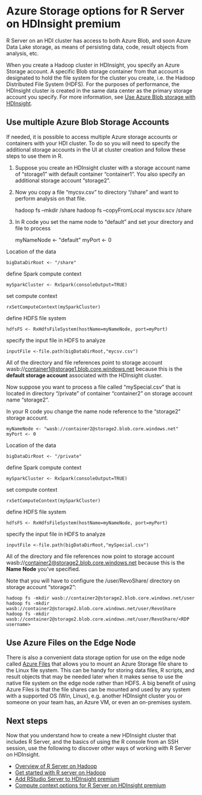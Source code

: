 <properties
   pageTitle="Azure Storage options for R Server on HDInsight premium | Azure"
   description="Learn the different storage options available to users with R Server on HDInsight Premium"
   services="HDInsight"
   documentationCenter=""
   authors="jeffstokes72"
   manager="paulettem"
   editor="cgronlun"
/>

<tags
   ms.service="HDInsight"
   ms.devlang="R"
   ms.topic="article"
   ms.tgt_pltfrm="na"
   ms.workload="data-services"
   ms.date="03/28/2016"
   ms.author="jeffstok"
/>

# Azure Storage options for R Server on HDInsight premium

R Server on an HDI cluster has access to both Azure Blob, and soon Azure Data Lake storage, as means of persisting data, code, result objects from analysis, etc.

When you create a Hadoop cluster in HDInsight, you specify an Azure Storage account. A specific Blob storage container from that account is designated to hold the file system for the cluster you create, i.e. the Hadoop Distributed File System (HDFS).  For the purposes of performance, the HDInsight cluster is created in the same data center as the primary storage account you specify. For more information, see [Use Azure Blob storage with HDInsight](hdinsight-hadoop-use-blob-storage.md "Use Azure Blob storage with HDInsight").   


## Use multiple Azure Blob Storage Accounts

If needed, it is possible to access multiple Azure storage accounts or containers with your HDI cluster. To do so you will need to specify the additional storage accounts in the UI at cluster creation and follow these steps to use them in R.  

1.	Suppose you create an HDInsight cluster with a storage account name of “storage1” with default container “container1”.  You also specify an additional storage account “storage2".  
2.	Now you copy a file “mycsv.csv” to directory “/share” and want to perform analysis on that file.  

    hadoop fs –mkdir /share
    hadoop fs –copyFromLocal myscsv.scv /share  

3.	In R code you set the name node to “default” and set your directory and file to process  

    myNameNode <- "default"
    myPort <- 0

  Location of the data  

    bigDataDirRoot <- "/share"  

  define Spark compute context

    mySparkCluster <- RxSpark(consoleOutput=TRUE)

  set compute context

    rxSetComputeContext(mySparkCluster)

  define HDFS file system

    hdfsFS <- RxHdfsFileSystem(hostName=myNameNode, port=myPort)

  specify the input file in HDFS to analyze

    inputFile <-file.path(bigDataDirRoot,"mycsv.csv")
 
All of the directory and file references point to storage account wasb://container1@storage1.blob.core.windows.net because this is the **default storage account** associated with the HDInsight cluster.

Now suppose you want to process a file called “mySpecial.csv” that is located in directory “/private” of container “container2” on storage account name “storage2”.

In your R code you change the name node reference to the “storage2" storage account.

    myNameNode <- "wasb://container2@storage2.blob.core.windows.net"
    myPort <- 0

  Location of the data

    bigDataDirRoot <- "/private"

  define Spark compute context

    mySparkCluster <- RxSpark(consoleOutput=TRUE)

  set compute context

    rxSetComputeContext(mySparkCluster)

  define HDFS file system

    hdfsFS <- RxHdfsFileSystem(hostName=myNameNode, port=myPort)

  specify the input file in HDFS to analyze

    inputFile <-file.path(bigDataDirRoot,"mySpecial.csv")
 
All of the directory and file references now point to storage account wasb://container2@storage2.blob.core.windows.net because this is the **Name Node** you’ve specified.

Note that you will have to configure the /user/RevoShare/<SSH username> directory on storage account “storage2”:

    hadoop fs -mkdir wasb://container2@storage2.blob.core.windows.net/user
    hadoop fs -mkdir wasb://container2@storage2.blob.core.windows.net/user/RevoShare
    hadoop fs -mkdir wasb://container2@storage2.blob.core.windows.net/user/RevoShare/<RDP username>


## Use Azure Files on the Edge Node 

There is also a convenient data storage option for use on the edge node called [Azure Files](../storage/storage-how-to-use-files-linux.md "Azure Files") that allows you to mount an Azure Storage file share to the Linux file system. This can be handy for storing data files, R scripts, and result objects that may be needed later when it makes sense to use the native file system on the edge node rather than HDFS. A big benefit of using Azure Files is that the file shares can be mounted and used by any system with a supported OS (Win, Linux), e.g. another HDInsight cluster you or someone on your team has, an Azure VM, or even an on-premises system.


## Next steps

Now that you understand how to create a new HDInsight cluster that includes R Server, and the basics of using the R console from an SSH session, use the following to discover other ways of working with R Server on HDInsight.

- [Overview of R Server on Hadoop](hdinsight-hadoop-r-server-overview.md)
- [Get started with R server on Hadoop](hdinsight-hadoop-r-server-get-started.md)
- [Add RStudio Server to HDInsight premium](hdinsight-hadoop-r-server-install-r-studio.md)
- [Compute context options for R Server on HDInsight premium](hdinsight-hadoop-r-server-compute-contexts.md)
